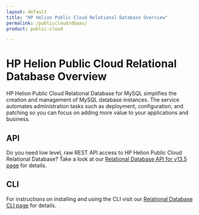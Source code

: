 ```yaml
---
layout: default
title: "HP Helion Public Cloud Relational Database Overview"
permalink: /publiccloud/dbaas/
product: public-cloud 

---
```

<!--PUBLISHED-->
# HP Helion Public Cloud Relational Database Overview

HP Helion Public Cloud Relational Database for MySQL simplifies the creation and management of MySQL database instances. The service automates administration tasks such as deployment, configuration, and patching so you can focus on adding more value to your applications and business.

## API ##
Do you need low level, raw REST API access to HP Helion Public Cloud Relational Database? Take a look at our [Relational Database API for v13.5 page](/publiccloud/api/dbaas/) for details.

## CLI ##
For instructions on installing and using the CLI visit our [Relational Database CLI page](https://community.hpcloud.com/article/command-line-interface-cli-tool-installation-instructions) for details.
